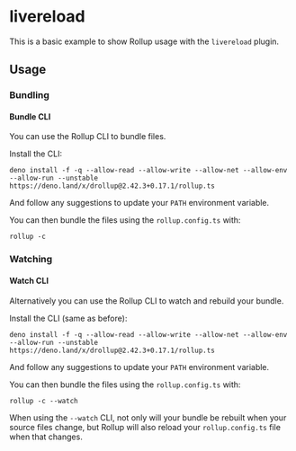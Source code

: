 # livereload

This is a basic example to show Rollup usage with the `livereload` plugin.

## Usage

### Bundling

#### Bundle CLI

You can use the Rollup CLI to bundle files.

Install the CLI:

```console
deno install -f -q --allow-read --allow-write --allow-net --allow-env --allow-run --unstable https://deno.land/x/drollup@2.42.3+0.17.1/rollup.ts
```

And follow any suggestions to update your `PATH` environment variable.

You can then bundle the files using the `rollup.config.ts` with:

```console
rollup -c
```

### Watching

#### Watch CLI

Alternatively you can use the Rollup CLI to watch and rebuild your bundle.

Install the CLI (same as before):

```console
deno install -f -q --allow-read --allow-write --allow-net --allow-env --allow-run --unstable https://deno.land/x/drollup@2.42.3+0.17.1/rollup.ts
```

And follow any suggestions to update your `PATH` environment variable.

You can then bundle the files using the `rollup.config.ts` with:

```console
rollup -c --watch
```

When using the `--watch` CLI, not only will your bundle be rebuilt when your
source files change, but Rollup will also reload your `rollup.config.ts` file
when that changes.
